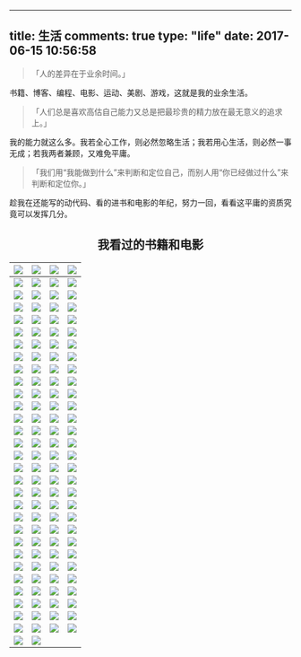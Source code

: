 
---
title: 生活
comments: true
type: "life"
date: 2017-06-15 10:56:58
---

> 「人的差异在于业余时间。」

书籍、博客、编程、电影、运动、美剧、游戏，这就是我的业余生活。

> 「人们总是喜欢高估自己能力又总是把最珍贵的精力放在最无意义的追求上。」

我的能力就这么多。我若全心工作，则必然忽略生活；我若用心生活，则必然一事无成；若我两者兼顾，又难免平庸。

> 「我们用“我能做到什么”来判断和定位自己，而别人用“你已经做过什么”来判断和定位你。」

趁我在还能写的动代码、看的进书和电影的年纪，努力一回，看看这平庸的资质究竟可以发挥几分。

<div class="pr"></div>


## <center>我看过的书籍和电影</center>
|<a href="https://movie.douban.com/subject/2043546/" title="秒速5厘米 秒速5センチメートル&#10;&#10;秒速五厘米 "><img src="cover/p982896012.jpg"></a>|<a href="https://movie.douban.com/subject/20470074/" title="言叶之庭 言の葉の庭&#10;&#10;言语之庭 "><img src="cover/p1958733032.jpg"></a>|<a href="https://movie.douban.com/subject/2158490/" title="Justice League&#10;&#10;正义联盟 / The Justice League Part One "><img src="cover/p2504027804.jpg"></a>|<a href="https://movie.douban.com/subject/27046738/" title="圆桌派 第二季&#10;&#10;"><img src="cover/p2459865020.jpg"></a>|
| :---: | :---: | :---: | :---: |
|<a href="https://movie.douban.com/subject/26969706/" title="暴走大事件 第五季&#10;&#10;"><img src="cover/p2426443793.jpg"></a>|<a href="https://movie.douban.com/subject/26322642/" title="猎场&#10;&#10;欲望猎场 "><img src="cover/p2504481743.jpg"></a>|<a href="https://movie.douban.com/subject/26670687/" title="灵魂摆渡3&#10;&#10;灵魂摆渡 第三季 "><img src="cover/p2395412359.jpg"></a>|<a href="https://movie.douban.com/subject/25821634/" title="Thor: Ragnarok&#10;&#10;雷神3：诸神黄昏 / 雷神索尔3：诸神黄昏(台) "><img src="cover/p2500451074.jpg"></a>|
|<a href="https://movie.douban.com/subject/26935251/" title="春宵苦短，少女前进吧！ 夜は短し歩けよ乙女&#10;&#10;夜短梦长，少女前进吧！(港) "><img src="cover/p2418455758.jpg"></a>|<a href="https://movie.douban.com/subject/26826398/" title="殺破狼‧貪狼&#10;&#10;杀破狼·贪狼 / Paradox"><img src="cover/p2494948513.jpg"></a>|<a href="https://movie.douban.com/subject/10574468/" title="北京遇上西雅图&#10;&#10;美丽有缘 "><img src="cover/p1878328589.jpg"></a>|<a href="https://movie.douban.com/subject/4268598/" title="告白&#10;&#10;自白 "><img src="cover/p689520756.jpg"></a>|
|<a href="https://movie.douban.com/subject/25807345/" title="Coherence&#10;&#10;彗星来的那一夜 / 相干性 "><img src="cover/p2187896711.jpg"></a>|<a href="https://movie.douban.com/subject/1292222/" title="Taxi Driver&#10;&#10;出租车司机 / 的士司机 "><img src="cover/p792510233.jpg"></a>|<a href="https://movie.douban.com/subject/26708698/" title="在下坂本，有何贵干？ 坂本ですが？&#10;&#10;我叫坂本我最屌"><img src="cover/p2329821809.jpg"></a>|<a href="https://movie.douban.com/subject/26801048/" title="斉木楠雄のΨ難&#10;&#10;齐木楠雄的灾难 / 超能力者齐木楠雄的灾难"><img src="cover/p2356774246.jpg"></a>|
|<a href="https://movie.douban.com/subject/26883064/" title="白夜追凶&#10;&#10;白夜追凶 第一季 "><img src="cover/p2483150767.jpg"></a>|<a href="https://movie.douban.com/subject/26677934/" title="モブサイコ100&#10;&#10;灵能百分百 第一季 / 路人超能100(台)"><img src="cover/p2358698477.jpg"></a>|<a href="https://movie.douban.com/subject/27038183/" title="羞羞的铁拳&#10;&#10;Never Say Die"><img src="cover/p2499793218.jpg"></a>|<a href="https://movie.douban.com/subject/25921812/" title="驴得水&#10;&#10;Mr. Donkey"><img src="cover/p2393044761.jpg"></a>|
|<a href="https://movie.douban.com/subject/26339248/" title="ワンパンマン&#10;&#10;一拳超人 / 一击超人 "><img src="cover/p2234184583.jpg"></a>|<a href="https://movie.douban.com/subject/26877406/" title="名探偵コナン エピソード”ONE” 小さくなった名探偵&#10;&#10;名侦探柯南：章节ONE 变小的名侦探 / 名侦探柯南 真·第一话"><img src="cover/p2407129601.jpg"></a>|<a href="https://movie.douban.com/subject/6390823/" title="Captain America: The Winter Soldier&#10;&#10;美国队长2 / 美国队长2：冬日战士 "><img src="cover/p2174824694.jpg"></a>|<a href="https://movie.douban.com/subject/6560058/" title="Thor: The Dark World&#10;&#10;雷神2：黑暗世界 / 雷神奇侠2：黑暗世界(港) "><img src="cover/p2156839164.jpg"></a>|
|<a href="https://movie.douban.com/subject/3231742/" title="Iron Man 3&#10;&#10;钢铁侠3 / 铁甲奇侠3(港) "><img src="cover/p1955027201.jpg"></a>|<a href="https://movie.douban.com/subject/1866479/" title="The Avengers&#10;&#10;复仇者联盟 / 复仇者 "><img src="cover/p1524904031.jpg"></a>|<a href="https://movie.douban.com/subject/2138838/" title="Captain America: The First Avenger&#10;&#10;美国队长 / 复仇者先锋"><img src="cover/p1182659238.jpg"></a>|<a href="https://movie.douban.com/subject/1298624/" title="Scent of a Woman&#10;&#10;闻香识女人 / 女人香 "><img src="cover/p925123037.jpg"></a>|
|<a href="https://movie.douban.com/subject/26788667/" title="から紅の恋歌&#10;&#10;名侦探柯南：唐红的恋歌 名探偵コナン / 名侦探柯南21: 唐紅的恋歌(台) "><img src="cover/p2461296240.jpg"></a>|<a href="https://movie.douban.com/subject/1866471/" title="Thor&#10;&#10;雷神 / 雷神索尔(台) "><img src="cover/p2159068249.jpg"></a>|<a href="https://movie.douban.com/subject/3066739/" title="Iron Man 2&#10;&#10;钢铁侠2 / 铁甲奇侠2(港) "><img src="cover/p449706837.jpg"></a>|<a href="https://movie.douban.com/subject/1866475/" title="The Incredible Hulk&#10;&#10;无敌浩克 / Hulk 2 "><img src="cover/p2407904028.jpg"></a>|
|<a href="https://movie.douban.com/subject/1432146/" title="Iron Man&#10;&#10;钢铁侠 / 铁甲奇侠(港) "><img src="cover/p725871004.jpg"></a>|<a href="https://movie.douban.com/subject/25937854/" title="Guardians of the Galaxy Vol. 2&#10;&#10;银河护卫队2 / 星际异攻队2(台) "><img src="cover/p2455261804.jpg"></a>|<a href="https://movie.douban.com/subject/7065154/" title="Guardians of the Galaxy&#10;&#10;银河护卫队 / 银河守护队(港) "><img src="cover/p2198455702.jpg"></a>|<a href="https://movie.douban.com/subject/1309046/" title="V for Vendetta&#10;&#10;V字仇杀队 / V煞(港) "><img src="cover/p1465235231.jpg"></a>|
|<a href="https://movie.douban.com/subject/25919910/" title="师父&#10;&#10;师傅 "><img src="cover/p2293405567.jpg"></a>|<a href="https://movie.douban.com/subject/10535562/" title="The Raid 2: Berandal&#10;&#10;突袭2：暴徒 / 突击死亡塔2：黑金任务(港) "><img src="cover/p2178368429.jpg"></a>|<a href="https://movie.douban.com/subject/26270502/" title="绣春刀II：修罗战场&#10;&#10;绣春刀2：修罗战场 "><img src="cover/p2492665487.jpg"></a>|<a href="https://movie.douban.com/subject/1300299/" title="살인의 추억&#10;&#10;杀人回忆 / 谋杀回忆 "><img src="cover/p480225538.jpg"></a>|
|<a href="https://movie.douban.com/subject/24719063/" title="烈日灼心&#10;&#10;不法之徒 "><img src="cover/p2262236348.jpg"></a>|<a href="https://movie.douban.com/subject/24745500/" title="绣春刀&#10;&#10;飞鱼服绣春刀 "><img src="cover/p2194066391.jpg"></a>|<a href="https://movie.douban.com/subject/26776350/" title="河神&#10;&#10;河神之魔古道 "><img src="cover/p2492172704.jpg"></a>|<a href="https://movie.douban.com/subject/3395373/" title="The Dark Knight Rises&#10;&#10;蝙蝠侠：黑暗骑士崛起 / 蝙蝠侠前传3：黑暗骑士崛起 "><img src="cover/p1706428744.jpg"></a>|
|<a href="https://movie.douban.com/subject/1851857/" title="The Dark Knight&#10;&#10;蝙蝠侠：黑暗骑士 / 蝙蝠侠前传2：黑暗骑士 "><img src="cover/p462657443.jpg"></a>|<a href="https://movie.douban.com/subject/1309069/" title="Batman Begins&#10;&#10;蝙蝠侠：侠影之谜 / 蝙蝠侠前传1：侠影之谜 "><img src="cover/p1563566300.jpg"></a>|<a href="https://movie.douban.com/subject/11600078/" title="目击者之追凶 目擊者&#10;&#10;Who Killed Cock Robin"><img src="cover/p2494647817.jpg"></a>|<a href="https://movie.douban.com/subject/25787888/" title="The Hateful Eight&#10;&#10;八恶人 / 冰天血地8恶人(港) "><img src="cover/p2287491621.jpg"></a>|
|<a href="https://movie.douban.com/subject/6011806/" title="厨子戏子痞子&#10;&#10;厨戏痞 "><img src="cover/p1903751875.jpg"></a>|<a href="https://movie.douban.com/subject/3804891/" title="无人区&#10;&#10;No Man's Land "><img src="cover/p2159072475.jpg"></a>|<a href="https://movie.douban.com/subject/2270390/" title="ガリレオ&#10;&#10;神探伽利略 / 侦探伽利略 "><img src="cover/p2187874614.jpg"></a>|<a href="https://movie.douban.com/subject/1308807/" title="ハウルの動く城&#10;&#10;哈尔的移动城堡 / 呼啸山城 "><img src="cover/p2174346180.jpg"></a>|
|<a href="https://movie.douban.com/subject/25801066/" title="西游伏妖篇&#10;&#10;西游2：伏妖篇 "><img src="cover/p2411953504.jpg"></a>|<a href="https://movie.douban.com/subject/1945330/" title="The Mist&#10;&#10;迷雾 / 史蒂芬金之迷雾惊魂 "><img src="cover/p1970406441.jpg"></a>|<a href="https://movie.douban.com/subject/25983044/" title="Billy Lynn&#39;s Long Halftime Walk&#10;&#10;比利·林恩的中场战事 / 半场无战事 "><img src="cover/p2391542403.jpg"></a>|<a href="https://movie.douban.com/subject/26683290/" title="君の名は。&#10;&#10;你的名字。 / 你的名字 "><img src="cover/p2395733377.jpg"></a>|
|<a href="https://movie.douban.com/subject/10485526/" title="Insidious: Chapter 2&#10;&#10;潜伏2 / 儿凶2(港) "><img src="cover/p2044151740.jpg"></a>|<a href="https://movie.douban.com/subject/26363254/" title="战狼2&#10;&#10;新战狼 "><img src="cover/p2494701965.jpg"></a>|<a href="https://movie.douban.com/subject/26035290/" title="悟空传&#10;&#10;Wukong"><img src="cover/p2475060299.jpg"></a>|<a href="https://movie.douban.com/subject/25839052/" title="And Then There Were None&#10;&#10;无人生还 / 孤岛奇案 "><img src="cover/p2302407696.jpg"></a>|
|<a href="https://movie.douban.com/subject/25917973/" title="心迷宫&#10;&#10;殡棺 "><img src="cover/p2275298525.jpg"></a>|<a href="https://movie.douban.com/subject/26580232/" title="Contratiempo&#10;&#10;看不见的客人 / 佈局(台) "><img src="cover/p2498971355.jpg"></a>|<a href="https://movie.douban.com/subject/26934346/" title="비밀의 숲&#10;&#10;秘密森林 / 秘密的森林 "><img src="cover/p2460119184.jpg"></a>|<a href="https://movie.douban.com/subject/26628357/" title="En man som heter Ove&#10;&#10;一个叫欧维的男人决定去死 / 明天别再来敲门(台) "><img src="cover/p2406624993.jpg"></a>|
|<a href="https://movie.douban.com/subject/24405378/" title="Kingsman: The Secret Service&#10;&#10;王牌特工：特工学院 / 皇家特工：间谍密令(港) "><img src="cover/p2231932406.jpg"></a>|<a href="https://movie.douban.com/subject/25769362/" title="STAND BY ME ドラえもん&#10;&#10;哆啦A梦：伴我同行 / 与我同行的哆啦A梦 "><img src="cover/p2244958975.jpg"></a>|<a href="https://movie.douban.com/subject/26366465/" title="我的少女時代&#10;&#10;我的少女时代 / Our Times"><img src="cover/p2285115802.jpg"></a>|<a href="https://movie.douban.com/subject/1304447/" title="Memento&#10;&#10;记忆碎片 / 失忆 "><img src="cover/p641688453.jpg"></a>|
|<a href="https://movie.douban.com/subject/1305903/" title="Cube&#10;&#10;心慌方 / 异次元杀阵 "><img src="cover/p824373340.jpg"></a>|<a href="https://movie.douban.com/subject/1417598/" title="Saw&#10;&#10;电锯惊魂 / 夺魂锯(台) "><img src="cover/p2163771304.jpg"></a>|<a href="https://movie.douban.com/subject/21360417/" title="더 테러 라이브&#10;&#10;恐怖直播 / 死亡“动”新闻(港) "><img src="cover/p2016930906.jpg"></a>|<a href="https://movie.douban.com/subject/10463953/" title="The Imitation Game&#10;&#10;模仿游戏 / 模拟游戏 "><img src="cover/p2255040492.jpg"></a>|
|<a href="https://movie.douban.com/subject/3742360/" title="让子弹飞&#10;&#10;让子弹飞一会儿 "><img src="cover/p1512562287.jpg"></a>|<a href="https://movie.douban.com/subject/6522269/" title="Sherlock Season 2&#10;&#10;神探夏洛克 第二季 / 新世纪福尔摩斯 第二季(台) "><img src="cover/p2153367599.jpg"></a>|<a href="https://movie.douban.com/subject/3986493/" title="Sherlock Season 1&#10;&#10;神探夏洛克 第一季 / 新世纪福尔摩斯(港) "><img src="cover/p760534033.jpg"></a>|<a href="https://movie.douban.com/subject/2369845/" title="容疑者Xの献身&#10;&#10;嫌疑人X的献身 / 容疑者X的献身 "><img src="cover/p698531629.jpg"></a>|
|<a href="https://movie.douban.com/subject/10807909/" title="智取威虎山&#10;&#10;智取威虎山3D "><img src="cover/p2215164906.jpg"></a>|<a href="https://movie.douban.com/subject/23788440/" title="殺破狼2&#10;&#10;杀破狼2 / 杀破狼2之杀无赦 "><img src="cover/p2246885606.jpg"></a>|<a href="https://movie.douban.com/subject/1889243/" title="Interstellar&#10;&#10;星际穿越 / 星际启示录(港) "><img src="cover/p2206088801.jpg"></a>|<a href="https://movie.douban.com/subject/25786060/" title="X-Men: Apocalypse&#10;&#10;X战警：天启 / 变种特攻：天启灭世战(港) "><img src="cover/p2352321614.jpg"></a>|
|<a href="https://movie.douban.com/subject/1793903/" title="1408&#10;&#10;幻影凶间 / 第1408号房间 "><img src="cover/p887024730.jpg"></a>|<a href="https://movie.douban.com/subject/1418752/" title="The Skeleton Key&#10;&#10;万能钥匙 / 害匙 "><img src="cover/p810384382.jpg"></a>|<a href="https://movie.douban.com/subject/3143676/" title="The Cabin in the Woods&#10;&#10;林中小屋 / 尸营旅舍(港) "><img src="cover/p1323381020.jpg"></a>|<a href="https://movie.douban.com/subject/3882715/" title="武林外传&#10;&#10;My Own Swordsman"><img src="cover/p1334122023.jpg"></a>|
|<a href="https://movie.douban.com/subject/26336253/" title="使徒行者&#10;&#10;使徒行者电影版 "><img src="cover/p2369022569.jpg"></a>|<a href="https://movie.douban.com/subject/11598977/" title="叶问3&#10;&#10;Yip Man 3 "><img src="cover/p2322954776.jpg"></a>|<a href="https://movie.douban.com/subject/26726098/" title="Он - дракон&#10;&#10;他是龙 / 他是拽蚣(豆友译名) "><img src="cover/p2374045871.jpg"></a>|<a href="https://movie.douban.com/subject/11589036/" title="Kung Fu Panda 3&#10;&#10;功夫熊猫3 / 熊猫阿宝3 "><img src="cover/p2306653420.jpg"></a>|
|<a href="https://movie.douban.com/subject/25920885/" title="Sherlock: The Abominable Bride&#10;&#10;神探夏洛克：可恶的新娘 / 新福尔摩斯(港) "><img src="cover/p2299823043.jpg"></a>|<a href="https://movie.douban.com/subject/26733371/" title="Planet Earth Season 2&#10;&#10;地球脉动 第二季 / 行星地球 第二季 "><img src="cover/p2410512421.jpg"></a>|<a href="https://movie.douban.com/subject/26741568/" title="僕のヤバイ妻&#10;&#10;我的恐怖妻子 / 我的危险妻子 "><img src="cover/p2327507180.jpg"></a>|<a href="https://movie.douban.com/subject/24860563/" title="The Conjuring 2&#10;&#10;招魂2 / 诡屋惊凶实录2(港) "><img src="cover/p2360924286.jpg"></a>|
|<a href="https://movie.douban.com/subject/3718279/" title="Deadpool&#10;&#10;死侍 / 死侍：不死现身(港) "><img src="cover/p2309264172.jpg"></a>|<a href="https://movie.douban.com/subject/25977027/" title="아가씨&#10;&#10;小姐 / 下女诱罪(港) "><img src="cover/p2355555424.jpg"></a>|<a href="https://movie.douban.com/subject/25986180/" title="부산행&#10;&#10;釜山行 / 尸速列车(台) "><img src="cover/p2360940399.jpg"></a>|<a href="https://movie.douban.com/subject/25662329/" title="Zootopia&#10;&#10;疯狂动物城 / 优兽大都会(港) "><img src="cover/p2315672647.jpg"></a>|
|<a href="https://movie.douban.com/subject/3025375/" title="Doctor Strange&#10;&#10;奇异博士 / 斯特兰奇博士 "><img src="cover/p2388501883.jpg"></a>|<a href="https://movie.douban.com/subject/2027938/" title="神探&#10;&#10;Mad Detective"><img src="cover/p1349162079.jpg"></a>|<a href="https://movie.douban.com/subject/26265170/" title="樹大招風&#10;&#10;树大招风 / Trivisa"><img src="cover/p2327947377.jpg"></a>|<a href="https://movie.douban.com/subject/25815034/" title="湄公河行动&#10;&#10;湄公河大案 "><img src="cover/p2380677316.jpg"></a>|
|<a href="https://movie.douban.com/subject/26387939/" title="Dangal&#10;&#10;摔跤吧！爸爸 / 我和我的冠军女儿(台) "><img src="cover/p2457983084.jpg"></a>|<a href="https://movie.douban.com/subject/25994712/" title="伪装者&#10;&#10;谍战上海滩 "><img src="cover/p2221539583.jpg"></a>|<a href="https://movie.douban.com/subject/5965670/" title="潛行狙擊&#10;&#10;潜行狙击 / Lives of Omission "><img src="cover/p2209113677.jpg"></a>|<a href="https://movie.douban.com/subject/26766869/" title="Piper&#10;&#10;鹬 / 小鹬初登场(台) "><img src="cover/p2388018826.jpg"></a>|
|<a href="https://movie.douban.com/subject/1292000/" title="Fight Club&#10;&#10;搏击俱乐部 / 搏击会(港) "><img src="cover/p1910926158.jpg"></a>|<a href="https://movie.douban.com/subject/25884801/" title="记忆大师&#10;&#10;记忆战 "><img src="cover/p2455156816.jpg"></a>|<a href="https://movie.douban.com/subject/21318488/" title="Gone Girl&#10;&#10;消失的爱人 / 失踪的女孩 "><img src="cover/p2221768894.jpg"></a>|<a href="https://movie.douban.com/subject/26298935/" title="鬼吹灯之精绝古城&#10;&#10;鬼吹灯网剧版 "><img src="cover/p2404604903.jpg"></a>|
|<a href="https://movie.douban.com/subject/20506276/" title="Orange Is the New Black Season 1&#10;&#10;女子监狱 第一季 / 铁窗红颜 第一季"><img src="cover/p2070570432.jpg"></a>|<a href="https://movie.douban.com/subject/3541415/" title="Inception&#10;&#10;盗梦空间 / 潜行凶间(港) "><img src="cover/p513344864.jpg"></a>|<a href="https://movie.douban.com/subject/1297192/" title="Identity&#10;&#10;致命ID / 杀人游戏 "><img src="cover/p453720880.jpg"></a>|<a href="https://movie.douban.com/subject/1780330/" title="The Prestige&#10;&#10;致命魔术 / 顶尖对决(台) "><img src="cover/p480383375.jpg"></a>|
|<a href="https://movie.douban.com/subject/25964071/" title="夏洛特烦恼&#10;&#10;Goodbye Mr. Loser"><img src="cover/p2264377763.jpg"></a>|<a href="https://movie.douban.com/subject/4237879/" title="人在囧途&#10;&#10;Lost on Journey"><img src="cover/p500548437.jpg"></a>|<a href="https://movie.douban.com/subject/24751756/" title="老炮儿&#10;&#10;Mr. Six "><img src="cover/p2292976849.jpg"></a>|<a href="https://movie.douban.com/subject/1292052/" title="The Shawshank Redemption&#10;&#10;肖申克的救赎 / 月黑高飞(港) "><img src="cover/p480747492.jpg"></a>|
|<a href="https://movie.douban.com/subject/26740585/" title="陈二狗的妖孽人生 第一季&#10;&#10;The Curious Journey of Chen Er-Gou"><img src="cover/p2388697339.jpg"></a>|<a href="https://movie.douban.com/subject/26802975/" title="余罪 第二季&#10;&#10;余罪"><img src="cover/p2367257940.jpg"></a>|<a href="https://movie.douban.com/subject/25754848/" title="琅琊榜&#10;&#10;Nirvana in Fire "><img src="cover/093552.21704145_220X220.jpg"></a>|<a href="https://movie.douban.com/subject/2117898/" title="Silent Hill: Revelation 3D&#10;&#10;寂静岭2 / 沉默之丘2：启示录(台) "><img src="cover/p1729944511.jpg"></a>|
|<a href="https://movie.douban.com/subject/2334904/" title="Shutter Island&#10;&#10;禁闭岛 / 不赦岛(港) "><img src="cover/p1832875827.jpg"></a>|<a href="https://movie.douban.com/subject/3011051/" title="Triangle&#10;&#10;恐怖游轮 / 汪洋血迷宮(台) "><img src="cover/p462470694.jpg"></a>|
